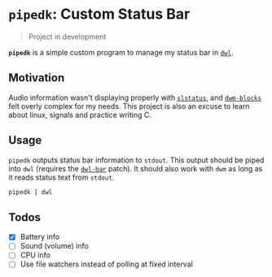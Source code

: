 # `pipedk`: Custom Status Bar

>Project in development

**`pipedk`** is a simple custom program to manage my status bar in [`dwl`](https://codeberg.org/dwl/dwl).

## Motivation

Audio information wasn't displaying properly with [`slstatus`](https://tools.suckless.org/slstatus/), and [`dwm-blocks`](https://github.com/torrinfail/dwmblocks) felt overly complex for my needs.
This project is also an excuse to learn about linux, signals and practice writing C.

## Usage

`pipedk` outputs status bar information to `stdout`. This output should be piped into `dwl` (requires the [`dwl-bar`](https://codeberg.org/dwl/dwl-patches/src/branch/main/patches/bar) patch).
It should also work with `dwm` as long as it reads status text from `stdout`.

```bash
pipedk | dwl
```

## Todos

- [x] Battery info
- [ ] Sound (volume) info
- [ ] CPU info
- [ ] Use file watchers instead of polling at fixed interval
